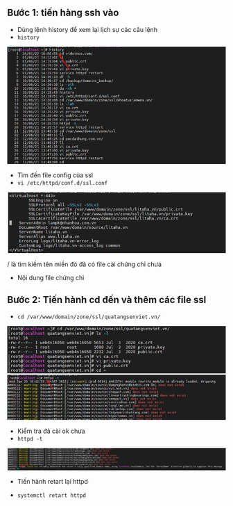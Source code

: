 ## Bước 1: tiến hàng ssh vào
- Dùng lệnh history để xem lại lịch sự các câu lệnh
- `history`
<img src="img/ss1 (1).png">


- Tìm đến file config của ssl
- `vi /etc/httpd/conf.d/ssl.conf`

<img src="img/ss1 (2).png">

/ là tìm kiếm tên miền đó đã có file cài chứng chỉ chưa 
- Nội dung file chứng chỉ



## Bước 2: Tiến hành cd đến và thêm các file ssl 
- `cd /var/www/domain/zone/ssl/quatangsenviet.vn/`

<img src="img/ss1 (3).png">
<img src="img/ss1 (4).png">


- Kiểm tra đã cài ok chưa 
- `httpd -t`

<img src="img/ss1 (5).png">

- Tiến hành retart lại httpd 

- `systemctl retart httpd`
